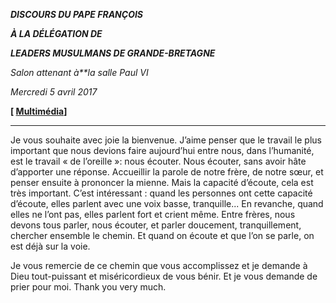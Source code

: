 ***DISCOURS DU PAPE FRANÇOIS***

***À LA DÉLÉGATION DE***

***LEADERS MUSULMANS DE GRANDE-BRETAGNE***

*Salon attenant à**la salle Paul VI*

*Mercredi 5 avril 2017*

**[ [Multimédia](http://w2.vatican.va/content/francesco/fr/events/event.dir.html/content/vaticanevents/fr/2017/4/5/delegazione-leadersmusulmani.html)]**

* * *

Je vous souhaite avec joie la bienvenue. J’aime penser que le travail le plus important que nous devions faire aujourd’hui entre nous, dans l’humanité, est le travail « de l’oreille »: nous écouter. Nous écouter, sans avoir hâte d’apporter une réponse. Accueillir la parole de notre frère, de notre sœur, et penser ensuite à prononcer la mienne. Mais la capacité d’écoute, cela est très important. C’est intéressant : quand les personnes ont cette capacité d’écoute, elles parlent avec une voix basse, tranquille... En revanche, quand elles ne l’ont pas, elles parlent fort et crient même. Entre frères, nous devons tous parler, nous écouter, et parler doucement, tranquillement, chercher ensemble le chemin. Et quand on écoute et que l’on se parle, on est déjà sur la voie.

Je vous remercie de ce chemin que vous accomplissez et je demande à Dieu tout-puissant et miséricordieux de vous bénir. Et je vous demande de prier pour moi. Thank you very much.